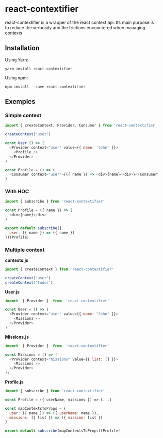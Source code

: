 # react-contextifier
react-contextifier is a wrapper of the react context api.
Its main purpose is to reduce the verbosity and the frictions encountered when managing contexts
## Installation
Using Yarn:
```shell
yarn install react-contextifier
```

Using npm:
```shell
npm install --save react-contextifier
```

## Exemples

### Simple context

```javascript
import { createContext, Provider, Consumer } from 'react-contextifier'

createContext('user')

const User () => (
  <Provider context="user" value={{ name: 'John' }}>
    <Profile />
  </Provider>
)

const Profile = () => (
  <Consumer context="user">{({ name }) => <div>{name}</div>}</Consumer>
)
```

### With HOC
```javascript
import { subscribe } from 'react-contextifier'

const Profile = ({ name }) => (
  <div>{name}</div>
)

export default subscribe({
  user: ({ name }) => ({ name })
})(Profile)
```

### Multiple context
**contexts.js**
```javascript
import { createContext } from 'react-contextifier'

createContext('user')
createContext('todos')
```
**User.js**
```javascript
import  { Provider }  from  'react-contextifier'

const User = () => (
  <Provider context="user" value={{ name: "John" }}>
    <Missions />
  </Provider>
)
```

**Missions.js**
```javascript
import  { Provider }  from  'react-contextifier'

const Missions = () => (
  <Provider context="missions" value={{ list: [] }}>
    <Missions />
  </Provider>
);
```
**Profile.js**
```javascript
import { subscribe } from 'react-contextifier'

const Profile = ({ userName, missions }) => (...)

const mapContextsToProps = {
  user: ({ name }) => ({ userName: name }),
  missions: ({ list }) => ({ mission: list })
}

export default subscribe(mapContextsToProps)(Profile)
```
